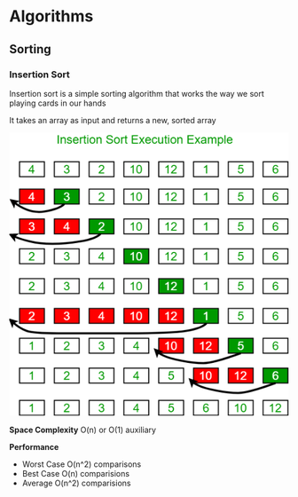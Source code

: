 # Algorithms

## Sorting

### Insertion Sort
Insertion sort is a simple sorting algorithm that works the way we sort playing cards in our hands

It takes an array as input and returns a new, sorted array

![](../img/insertionsort.png)

**Space Complexity** O(n) or O(1) auxiliary

**Performance**
- Worst Case O(n^2) comparisons
- Best Case O(n) comparisions
- Average O(n^2) comparisions
